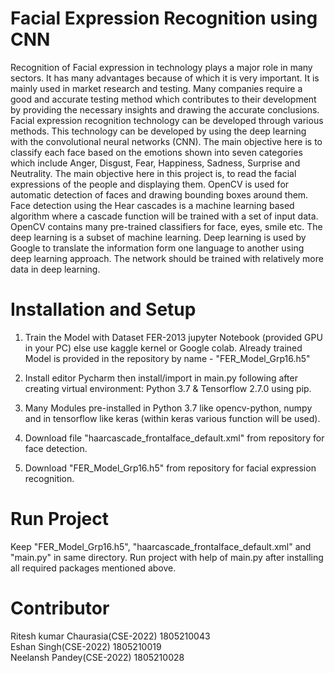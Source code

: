 # Facial Expression Recognition using CNN

Recognition of Facial expression in technology plays a major role in many sectors. It
has many advantages because of which it is very important. It is mainly used in market research
and testing. Many companies require a good and accurate testing method which contributes to
their development by providing the necessary insights and drawing the accurate conclusions.
Facial expression recognition technology can be developed through various methods. This
technology can be developed by using the deep learning with the convolutional neural networks
(CNN). The main objective here is to classify each face based on the emotions shown into seven
categories which include Anger, Disgust, Fear, Happiness, Sadness, Surprise and Neutrality. The
main objective here in this project is, to read the facial expressions of the people and displaying
them. OpenCV is used for automatic detection of faces and drawing bounding boxes around
them. Face detection using the Hear cascades is a machine learning based algorithm where a
cascade function will be trained with a set of input data. OpenCV contains many pre-trained
classifiers for face, eyes, smile etc. The deep learning is a subset of machine learning. Deep
learning is used by Google to translate the information form one language to another using deep
learning approach. The network should be trained with relatively more data in deep learning.

# Installation and Setup

1) Train the Model with Dataset FER-2013 jupyter Notebook (provided GPU in your PC) else use kaggle kernel or Google colab. Already trained Model is provided in the  repository by name - "FER_Model_Grp16.h5"

2) Install editor Pycharm then install/import in main.py following after creating virtual environment: Python 3.7 & Tensorflow 2.7.0 using pip.

3) Many Modules pre-installed in Python 3.7 like opencv-python, numpy and in tensorflow like keras (within keras various function will be used).

4) Download file "haarcascade_frontalface_default.xml" from repository for face detection.

5) Download "FER_Model_Grp16.h5" from repository for facial expression recognition.

# Run Project

Keep "FER_Model_Grp16.h5", "haarcascade_frontalface_default.xml" and "main.py" in same directory.
Run project with help of main.py after installing all required packages mentioned above. 

# Contributor

Ritesh kumar Chaurasia(CSE-2022) 1805210043 <br />
Eshan Singh(CSE-2022) 1805210019 <br />
Neelansh Pandey(CSE-2022) 1805210028


